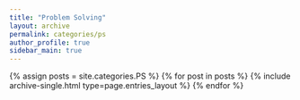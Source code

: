 ```yaml
---
title: "Problem Solving"
layout: archive
permalink: categories/ps
author_profile: true
sidebar_main: true
---
```



{% assign posts = site.categories.PS %}
{% for post in posts %} {% include archive-single.html type=page.entries_layout %} {% endfor %}